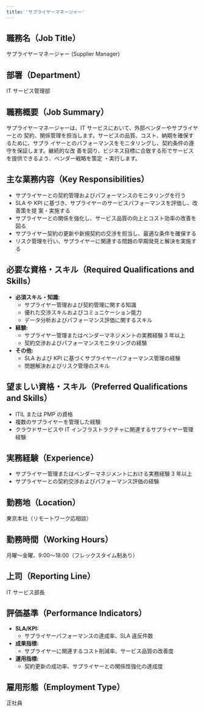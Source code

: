 ```yaml
---
title: 'サプライヤーマネージャー'
---
```


## 職務名（Job Title）

サプライヤーマネージャー (Supplier Manager)

## 部署（Department）

IT サービス管理部

## 職務概要（Job Summary）

サプライヤーマネージャーは、IT サービスにおいて、外部ベンダーやサプライヤーとの
契約、関係管理を担当します。サービスの品質、コスト、納期を確保するために、サプラ
イヤーとのパフォーマンスをモニタリングし、契約条件の遵守を保証します。継続的な改
善を図り、ビジネス目標に合致する形でサービスを提供できるよう、ベンダー戦略を策定
・実行します。

## 主な業務内容（Key Responsibilities）

- サプライヤーとの契約管理およびパフォーマンスのモニタリングを行う
- SLA や KPI に基づき、サプライヤーのサービスパフォーマンスを評価し、改善策を提
  案・実施する
- サプライヤーとの関係を強化し、サービス品質の向上とコスト効率の改善を図る
- サプライヤー契約の更新や新規契約の交渉を担当し、最適な条件を確保する
- リスク管理を行い、サプライヤーに関連する問題の早期発見と解決を実施する

## 必要な資格・スキル（Required Qualifications and Skills）

- **必須スキル・知識:**
  - サプライヤー管理および契約管理に関する知識
  - 優れた交渉スキルおよびコミュニケーション能力
  - データ分析およびパフォーマンス評価に関するスキル
- **経験:**
  - サプライヤー管理またはベンダーマネジメントの実務経験 3 年以上
  - 契約交渉およびパフォーマンスモニタリングの経験
- **その他:**
  - SLA および KPI に基づくサプライヤーパフォーマンス管理の経験
  - 問題解決およびリスク管理のスキル

## 望ましい資格・スキル（Preferred Qualifications and Skills）

- ITIL または PMP の資格
- 複数のサプライヤーを管理した経験
- クラウドサービスや IT インフラストラクチャに関連するサプライヤー管理経験

## 実務経験（Experience）

- サプライヤー管理またはベンダーマネジメントにおける実務経験 3 年以上
- サプライヤーとの契約交渉およびパフォーマンス評価の経験

## 勤務地（Location）

東京本社（リモートワーク応相談）

## 勤務時間（Working Hours）

月曜〜金曜、9:00〜18:00（フレックスタイム制あり）

## 上司（Reporting Line）

IT サービス部長

## 評価基準（Performance Indicators）

- **SLA/KPI:**
  - サプライヤーパフォーマンスの達成率、SLA 違反件数
- **成果指標:**
  - サプライヤーに関連するコスト削減率、サービス品質の改善度
- **運用指標:**
  - 契約更新の成功率、サプライヤーとの関係性強化の達成度

## 雇用形態（Employment Type）

正社員
